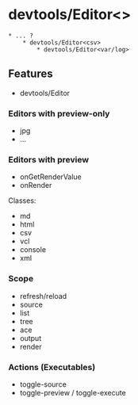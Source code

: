# devtools/Editor<>

	* ... ?
		* devtools/Editor<csv>
			* devtools/Editor<var/log>

## Features

* devtools/Editor<folder>

### Editors with preview-only

* jpg
* ...

### Editors with preview

- onGetRenderValue
- onRender

Classes:

* md
* html
* csv
* vcl
* console
* xml

### Scope

* refresh/reload
* source
* list
* tree
* ace
* output
* render
 
### Actions (Executables)

* toggle-source
* toggle-preview / toggle-execute
